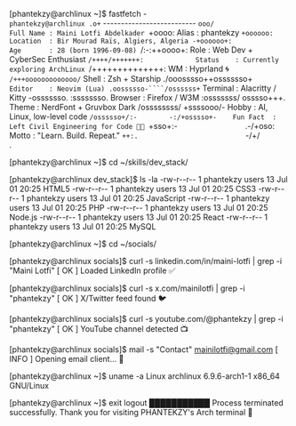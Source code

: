 [phantekzy@archlinux ~]$ fastfetch
                   -`                   phantekzy@archlinux
                  .o+`                  --------------------------
                 `ooo/                  Full Name : Maini Lotfi Abdelkader
                `+oooo:                 Alias     : phantekzy
               `+oooooo:                Location  : Bir Mourad Raïs, Algiers, Algeria
               -+oooooo+:               Age       : 28 (born 1996-09-08)
             `/:-:++oooo+:              Role      : Web Dev + CyberSec Enthusiast
            `/++++/+++++++:             Status    : Currently exploring ArchLinux
           `/++++++++++++++:            WM        : Hyprland 🌀
          `/+++ooooooooooooo/`          Shell     : Zsh + Starship
         ./ooosssso++osssssso+`         Editor    : Neovim (Lua)
        .oossssso-````/ossssss+`        Terminal  : Alacritty / Kitty
       -osssssso.      :ssssssso.       Browser   : Firefox / W3M
      :osssssss/        osssso+++.      Theme     : NerdFont + Gruvbox Dark
     /ossssssss/        +ssssooo/-      Hobby     : AI, Linux, low-level code
   `/ossssso+/:-        -:/+osssso+-    Fun Fact  : Left Civil Engineering for Code 👨‍💻
  `+sso+:-`                 `.-/+oso:    Motto     : "Learn. Build. Repeat."
 `++:.                           `-/+/   
 .`                                 `

[phantekzy@archlinux ~]$ cd ~/skills/dev_stack/

[phantekzy@archlinux dev_stack]$ ls -la
-rw-r--r-- 1 phantekzy users   13 Jul 01 20:25 HTML5
-rw-r--r-- 1 phantekzy users   13 Jul 01 20:25 CSS3
-rw-r--r-- 1 phantekzy users   13 Jul 01 20:25 JavaScript
-rw-r--r-- 1 phantekzy users   13 Jul 01 20:25 PHP
-rw-r--r-- 1 phantekzy users   13 Jul 01 20:25 Node.js
-rw-r--r-- 1 phantekzy users   13 Jul 01 20:25 React
-rw-r--r-- 1 phantekzy users   13 Jul 01 20:25 MySQL

[phantekzy@archlinux ~]$ cd ~/socials/

[phantekzy@archlinux socials]$ curl -s linkedin.com/in/maini-lotfi | grep -i "Maini Lotfi"
[ OK ] Loaded LinkedIn profile ✅

[phantekzy@archlinux socials]$ curl -s x.com/mainilotfi | grep -i "phantekzy"
[ OK ] X/Twitter feed found 🐦

[phantekzy@archlinux socials]$ curl -s youtube.com/@phantekzy | grep -i "phantekzy"
[ OK ] YouTube channel detected 📺

[phantekzy@archlinux socials]$ mail -s "Contact" mainilotfi@gmail.com
[ INFO ] Opening email client... 📧

[phantekzy@archlinux ~]$ uname -a
Linux archlinux 6.9.6-arch1-1 x86_64 GNU/Linux

[phantekzy@archlinux ~]$ exit
logout
███████████ Process terminated successfully.
Thank you for visiting PHANTEKZY's Arch terminal 🐧
